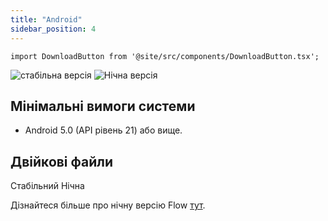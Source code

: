 ```yaml
---
title: "Android"
sidebar_position: 4
---
```


```mdx-code-block
import DownloadButton from '@site/src/components/DownloadButton.tsx';
```

![стабільна версія](https://img.shields.io/badge/dynamic/yaml?color=c4840d&label=Stable&query=%24.version&url=https%3A%2F%2Fraw.githubusercontent.com%2FLinwoodCloud%2FFlow%2Fstable%2Fapp%2Fpubspec.yaml&style=for-the-badge) ![Нічна версія](https://img.shields.io/badge/dynamic/yaml?color=f7d28c&label=Nightly&query=%24.version&url=https%3A%2F%2Fraw.githubusercontent.com%2FLinwoodCloud%2FFlow%2Fnightly%2Fapp%2Fpubspec.yaml&style=for-the-badge)

## Мінімальні вимоги системи

* Android 5.0 (API рівень 21) або вище.

## Двійкові файли

<div className="row margin-bottom--lg padding--sm">
<DownloadButton className="button button--outline button--info button--lg margin--sm" href="https://github.com/LinwoodCloud/Flow/releases/download/stable/linwood-flow-android.apk">
  Стабільний
</DownloadButton>
<DownloadButton className="button button--outline button--danger button--lg margin--sm" href="https://github.com/LinwoodCloud/Flow/releases/download/nightly/linwood-flow-android.apk">
  Нічна
</DownloadButton>
</div>

Дізнайтеся більше про нічну версію Flow [тут](/nightly).
